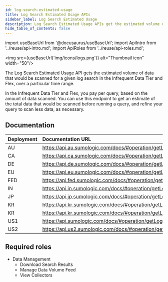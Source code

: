 ```yaml
---
id: log-search-estimated-usage
title: Log Search Estimated Usage APIs
sidebar_label: Log Search Estimated Usage
description: Log Search Estimated Usage APIs get the estimated volume of Infrequent Data Tier data scanned for a given log search over a particular time range.
hide_table_of_contents: false
---
```


import useBaseUrl from '@docusaurus/useBaseUrl';
import ApiIntro from '../reuse/api-intro.md';
import ApiRoles from '../reuse/api-roles.md';

<img src={useBaseUrl('img/icons/logs.png')} alt="Thumbnail icon" width="50"/>

The Log Search Estimated Usage API gets the estimated volume of data that would be scanned for a given log search in the Infrequent Data Tier and Flex, over a particular time range.

In the Infrequent Data Tier and Flex, you pay per query, based on the amount of data scanned. You can use this endpoint to get an estimate of the total data that would be scanned before running a query, and refine your query to scan less data, as necessary. 

## Documentation

<ApiIntro/>

| Deployment | Documentation URL                                        |
|:------------|:--------------------------------------------------------|
| AU         | https://api.au.sumologic.com/docs/#operation/getLogSearchEstimatedUsageByMeteringType  |
| CA         | https://api.ca.sumologic.com/docs/#operation/getLogSearchEstimatedUsageByMeteringType  |
| DE         | https://api.de.sumologic.com/docs/#operation/getLogSearchEstimatedUsageByMeteringType  |
| EU         | https://api.eu.sumologic.com/docs/#operation/getLogSearchEstimatedUsageByMeteringType  |
| FED        | https://api.fed.sumologic.com/docs/#operation/getLogSearchEstimatedUsageByMeteringType |
| IN         | https://api.in.sumologic.com/docs/#operation/getLogSearchEstimatedUsageByMeteringType  |
| JP         | https://api.jp.sumologic.com/docs/#operation/getLogSearchEstimatedUsageByMeteringType  |
| KR         | https://api.kr.sumologic.com/docs/#operation/getLogSearchEstimatedUsageByMeteringType  |
| KR         | https://api.kr.sumologic.com/docs/#operation/getLogSearchEstimatedUsageByMeteringType  |
| US1        | https://api.sumologic.com/docs/#operation/getLogSearchEstimatedUsageByMeteringType     |
| US2        | https://api.us2.sumologic.com/docs/#operation/getLogSearchEstimatedUsageByMeteringType |

## Required roles

<ApiRoles/>

* Data Management
    * Download Search Results
    * Manage Data Volume Feed
    * View Collectors
